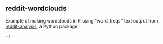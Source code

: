 ## reddit-wordclouds

Example of making wordclouds in R using "word_freqs" text output from 
[reddit-analysis](https://github.com/rhiever/reddit-analysis), a Python package.

=)
